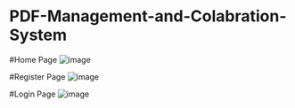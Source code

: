 # PDF-Management-and-Colabration-System

#Home Page
![image](https://github.com/mihirrana620/PDF-Management-and-Colabration-System/assets/84765232/440a6d40-c943-4a59-b3eb-3a46926a248d)

#Register Page
![image](https://github.com/mihirrana620/PDF-Management-and-Colabration-System/assets/84765232/6a881e9b-be2a-4ca7-b1ae-83e5acede9ad)

#Login Page
![image](https://github.com/mihirrana620/PDF-Management-and-Colabration-System/assets/84765232/1661ee93-0786-4a95-b84e-5c83c46f3863)


